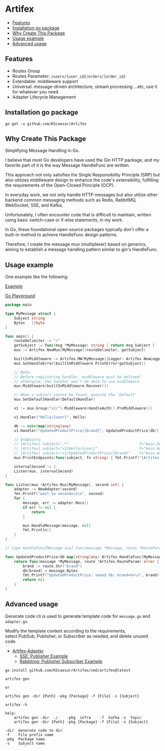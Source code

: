 # Artifex

- [Features](#Features)
- [Installation go package](#installation-go-package)
- [Why Create This Package](#why-create-this-package)
- [Usage example](#usage-example)
- [Advanced usage](#advanced-usage)

## Features

- Routes Group
- Routes Parameter: `/users/{user_id}/orders/{order_id}`
- Extendable: middleware support
- Universal: message-driven architecture, stream processing ...etc, use it for whatever you need.
- Adapter Lifecycle Management


## Installation go package

```shell
go get -u github.com/KScaesar/Artifex
```

## Why Create This Package

Simplifying Message Handling in Go.

I believe that most Go developers have used the Gin HTTP package, and my favorite part of it is the way Message HandleFunc are written.

This approach not only satisfies the Single Responsibility Principle (SRP) but also utilizes middleware design to enhance the code's extensibility, fulfilling the requirements of the Open-Closed Principle (OCP).

In everyday work, we not only handle HTTP messages but also utilize other backend common messaging methods such as Redis, RabbitMQ, WebSocket, SSE, and Kafka.

Unfortunately, I often encounter code that is difficult to maintain, written using basic switch-case or if-else statements, in my work.

In Go, these foundational open-source packages typically don't offer a built-in method to achieve HandleFunc design patterns.

Therefore, I create the message mux (multiplexer) based on generics, aiming to establish a message handling pattern similar to gin's HandleFunc.

## Usage example

One example like the following:

[Example](./example/main.go)

[Go Playground
](https://go.dev/play/p/sfKJiA970Qe)

```go
package main

type MyMessage struct {
    Subject string
    Bytes   []byte
}

func main() {
	routeDelimiter := "/"
	getSubject := func(msg *MyMessage) string { return msg.Subject }
	mux := Artifex.NewMux[MyMessage](routeDelimiter, getSubject)

	builtInMiddleware := Artifex.MW[MyMessage]{Logger: Artifex.NewLogger(false, Artifex.LogLevelDebug)}
	mux.SetHandleError(builtInMiddleware.PrintError(getSubject))

	// Note:
	// Before registering handler, middleware must be defined;
	// otherwise, the handler won't be able to use middleware.
	mux.Middleware(builtInMiddleware.Recover())

	// When a subject cannot be found, execute the 'Default'
	mux.SetDefaultHandler(DefaultHandler)

	v1 := mux.Group("v1/").Middleware(HandleAuth().PreMiddleware())

	v1.Handler("Hello/{user}", Hello)

	db := make(map[string]any)
	v1.Handler("UpdatedProductPrice/{brand}", UpdatedProductPrice(db))

	// Endpoints:
	// [Artifex] subject=".*"                                f="main.DefaultHandler"
	// [Artifex] subject="v1/Hello/{user}"                   f="main.Hello"
	// [Artifex] subject="v1/UpdatedProductPrice/{brand}"    f="main.main.UpdatedProductPrice.func5"
	mux.PrintEndpoints(func(subject, fn string) { fmt.Printf("[Artifex] subject=%-35q f=%q\n", subject, fn) })

	intervalSecond := 2
	Listen(mux, intervalSecond)
}

func Listen(mux *Artifex.Mux[MyMessage], second int) {
	adapter := NewAdapter(second)
	fmt.Printf("wait %v seconds\n\n", second)
	for {
		message, err := adapter.Recv()
		if err != nil {
			return
		}

		mux.HandleMessage(message, nil)
		fmt.Println()
	}
}

// type HandleFunc[Message any] func(message *Message, route *RouteParam) error

func UpdatedProductPrice(db map[string]any) Artifex.HandleFunc[MyMessage] {
	return func(message *MyMessage, route *Artifex.RouteParam) error {
		brand := route.Str("brand")
		db[brand] = message.Bytes
		fmt.Printf("UpdatedProductPrice: saved db: brand=%v\n", brand)
		return nil
	}
}
```

## Advanced usage

Generate code cli is used to generate template code for `message.go` and `adapter.go`.

Modify the template content according to the requirements,  
select PubSub, Publisher, or Subscriber as needed, and delete unused code.

- [Artifex-Adapter](https://github.com/KScaesar/Artifex-Adapter?tab=readme-ov-file#artifex-adapter)
    - [SSE: Publisher Example](https://github.com/KScaesar/Artifex-Adapter?tab=readme-ov-file#sse)
    - [Rabbitmq: Publisher Subscriber Example](https://github.com/KScaesar/Artifex-Adapter?tab=readme-ov-file#rabbitmq)

```shell
go install github.com/KScaesar/Artifex/cmd/artifex@latest
```

```
artifex gen

or

artifex gen -dir {Path} -pkg {Package} -f {File} -s {Subject}
```

```
artifex -h

help: 
    artifex gen -dir  ./    -pkg  infra    -f  kafka -s  Topic
    artifex gen -dir {Path} -pkg {Package} -f {File} -s {Subject}

-dir  Generate code to dir
-f    File prefix name
-pkg  Package name
-s    Subject name
```
